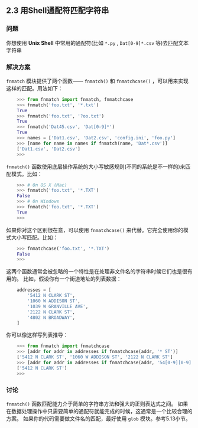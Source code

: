 ## 2.3 用Shell通配符匹配字符串 ##
### 问题 ###
你想使用 **Unix Shell** 中常用的通配符(比如 ``*.py`` , ``Dat[0-9]*.csv`` 等)去匹配文本字符串
### 解决方案 ###
``fnmatch`` 模块提供了两个函数—— ``fnmatch()`` 和 ``fnmatchcase()`` ，可以用来实现这样的匹配。用法如下：
```python
    >>> from fnmatch import fnmatch, fnmatchcase
    >>> fnmatch('foo.txt', '*.txt')
    True
    >>> fnmatch('foo.txt', '?oo.txt')
    True
    >>> fnmatch('Dat45.csv', 'Dat[0-9]*')
    True
    >>> names = ['Dat1.csv', 'Dat2.csv', 'config.ini', 'foo.py']
    >>> [name for name in names if fnmatch(name, 'Dat*.csv')]
    ['Dat1.csv', 'Dat2.csv']
    >>>

```
``fnmatch()`` 函数使用底层操作系统的大小写敏感规则(不同的系统是不一样的)来匹配模式。比如：
```python
    >>> # On OS X (Mac)
    >>> fnmatch('foo.txt', '*.TXT')
    False
    >>> # On Windows
    >>> fnmatch('foo.txt', '*.TXT')
    True
    >>>

```
如果你对这个区别很在意，可以使用 ``fnmatchcase()`` 来代替。它完全使用你的模式大小写匹配。比如：
```python
    >>> fnmatchcase('foo.txt', '*.TXT')
    False
    >>>

```
这两个函数通常会被忽略的一个特性是在处理非文件名的字符串时候它们也是很有用的。
比如，假设你有一个街道地址的列表数据：
```python
    addresses = [
        '5412 N CLARK ST',
        '1060 W ADDISON ST',
        '1039 W GRANVILLE AVE',
        '2122 N CLARK ST',
        '4802 N BROADWAY',
    ]

```
你可以像这样写列表推导：
```python
    >>> from fnmatch import fnmatchcase
    >>> [addr for addr in addresses if fnmatchcase(addr, '* ST')]
    ['5412 N CLARK ST', '1060 W ADDISON ST', '2122 N CLARK ST']
    >>> [addr for addr in addresses if fnmatchcase(addr, '54[0-9][0-9] *CLARK*')]
    ['5412 N CLARK ST']
    >>>

```
### 讨论 ###
``fnmatch()`` 函数匹配能力介于简单的字符串方法和强大的正则表达式之间。
如果在数据处理操作中只需要简单的通配符就能完成的时候，这通常是一个比较合理的方案。
如果你的代码需要做文件名的匹配，最好使用 ``glob`` 模块。参考5.13小节。

